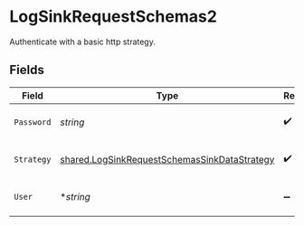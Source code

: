 # LogSinkRequestSchemas2

Authenticate with a basic http strategy.


## Fields

| Field                                                                                                        | Type                                                                                                         | Required                                                                                                     | Description                                                                                                  | Example                                                                                                      |
| ------------------------------------------------------------------------------------------------------------ | ------------------------------------------------------------------------------------------------------------ | ------------------------------------------------------------------------------------------------------------ | ------------------------------------------------------------------------------------------------------------ | ------------------------------------------------------------------------------------------------------------ |
| `Password`                                                                                                   | *string*                                                                                                     | :heavy_check_mark:                                                                                           | Password for basic http authentication.                                                                      | secret-password                                                                                              |
| `Strategy`                                                                                                   | [shared.LogSinkRequestSchemasSinkDataStrategy](../../models/shared/logsinkrequestschemassinkdatastrategy.md) | :heavy_check_mark:                                                                                           | Basic HTTP authentication strategy.                                                                          | basic                                                                                                        |
| `User`                                                                                                       | **string*                                                                                                    | :heavy_minus_sign:                                                                                           | Username for basic http authentication.                                                                      | my-user                                                                                                      |